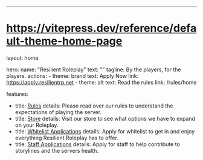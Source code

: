 ---
# https://vitepress.dev/reference/default-theme-home-page
layout: home

hero:
  name: "Resilient Roleplay"
  text: ""
  tagline: By the players, for the players.
  actions:
    - theme: brand
      text: Apply Now
      link: https://apply.resilientrp.net
    - theme: alt
      text: Read the rules
      link: /rules/home

features:
  - title: <a href="/rules/home">Rules</a>
    details: Please read over our rules to understand the expectations of playing the server.
  - title: <a target="_source" href="https://store.resilientrp.net">Store</a>
    details: Visit our store to see what options we have to expand on your Roleplay. 
  - title: <a target="_source" href="https://apply.resilientrp.net">Whitelist Applications</a>
    details: Apply for whitelist to get in and enjoy everything Resilient Roleplay has to offer.
  - title: <a target="_source" href="https://forms.gle/aGLw2pSSdNVbuC3BA">Staff Applications</a>
    details: Apply for staff to help contribute to storylines and the servers health.